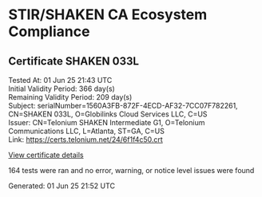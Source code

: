 # STIR/SHAKEN CA Ecosystem Compliance

## Certificate SHAKEN 033L

Tested At: 01 Jun 25 21:43 UTC\
Initial Validity Period: 366 day(s)\
Remaining Validity Period: 209 day(s)\
Subject: serialNumber=1560A3FB-872F-4ECD-AF32-7CC07F782261, CN=SHAKEN 033L, O=Globilinks Cloud Services LLC, C=US\
Issuer: CN=Telonium SHAKEN Intermediate G1, O=Telonium Communications LLC, L=Atlanta, ST=GA, C=US\
Link: https://certs.telonium.net/24/6f1f4c50.crt

[View certificate details](https://x509.io/?cert=MIIDMzCCAtigAwIBAgIQXppSJGApbXPI3ADSjYpIXzAKBggqhkjOPQQDAjB8MQswCQYDVQQGEwJVUzELMAkGA1UECAwCR0ExEDAOBgNVBAcMB0F0bGFudGExJDAiBgNVBAoMG1RlbG9uaXVtIENvbW11bmljYXRpb25zIExMQzEoMCYGA1UEAwwfVGVsb25pdW0gU0hBS0VOIEludGVybWVkaWF0ZSBHMTAeFw0yNDEyMjcxODAxNDBaFw0yNTEyMjcxODAyNDBaMHoxCzAJBgNVBAYTAlVTMSYwJAYDVQQKEx1HbG9iaWxpbmtzIENsb3VkIFNlcnZpY2VzIExMQzEUMBIGA1UEAxMLU0hBS0VOIDAzM0wxLTArBgNVBAUTJDE1NjBBM0ZCLTg3MkYtNEVDRC1BRjMyLTdDQzA3Rjc4MjI2MTBZMBMGByqGSM49AgEGCCqGSM49AwEHA0IABMWXwfpZ5YnuVAw07JIi%2BPbxSSyUnX04whIw6tZVl1P1p28134zd%2FTcBZYfenqbC7ogxNO6z1CgFI5eKUMtIMBOjggE8MIIBODAOBgNVHQ8BAf8EBAMCB4AwDAYDVR0TAQH%2FBAIwADAdBgNVHQ4EFgQUrgaLR94PC8CvpgLv8i4CqNwR%2F9UwHwYDVR0jBBgwFoAUqiS7%2FxR1QHkth2%2FoDUF3yrvNiLAwFwYDVR0gBBAwDjAMBgpghkgBhv8JAQEEMIGmBgNVHR8EgZ4wgZswgZigOqA4hjZodHRwczovL2F1dGhlbnRpY2F0ZS1hcGkuaWNvbmVjdGl2LmNvbS9kb3dubG9hZC92MS9jcmyiWqRYMFYxFDASBgNVBAcTC0JyaWRnZXdhdGVyMQswCQYDVQQIEwJOSjETMBEGA1UEAxMKU1RJLVBBIENSTDELMAkGA1UEBhMCVVMxDzANBgNVBAoTBlNUSS1QQTAWBggrBgEFBQcBGgQKMAigBhYEMDMzTDAKBggqhkjOPQQDAgNJADBGAiEA4vMNpLbzDGJ5DNdo7CwIpdfMpOChqlUSZdCByPoLsGcCIQDxtdLeqcvBykFhpgllU6y3gRXUIugq1vq1JMNdj2h1cA%3D%3D)

164 tests were ran and no error, warning, or notice level issues were found


Generated: 01 Jun 25 21:52 UTC